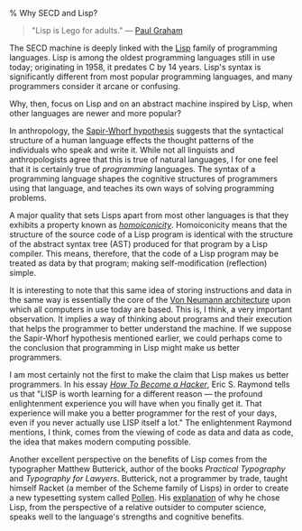 % Why SECD and Lisp? 

> "Lisp is Lego for adults."
> &mdash; [Paul Graham](https://twitter.com/paulg/status/588511912331055104)

The SECD machine is deeply linked with the [Lisp](http://en.wikipedia.org/wiki/Lisp_(programming_language)) family of programming languages. Lisp is among the oldest programming languages still in use today; originating in 1958, it predates C by 14 years. Lisp's syntax is significantly different from most popular programming languages, and many programmers consider it arcane or confusing. 

Why, then, focus on Lisp and on an abstract machine inspired by Lisp, when other languages are newer and more popular?

In anthropology, the [Sapir-Whorf hypothesis](http://en.wikipedia.org/wiki/Linguistic_relativity) suggests that the syntactical structure of a human language effects the thought patterns of the individuals who speak and write it. While not all linguists and anthropologists agree that this is true of natural languages, I for one feel that it is certainly true of _programming_ languages. The syntax of a programming language shapes the cognitive structures of programmers using that language, and teaches its own ways of solving programming problems.

<span id="homoiconicity">A major quality that sets Lisps apart from most other languages is that they exhibits a property known as _[homoiconicity](http://en.wikipedia.org/wiki/Homoiconicity)_.</span> Homoiconicity means that the structure of the source code of a Lisp program is identical with the structure of the abstract syntax tree (AST) produced for that program by a Lisp compiler. This means, therefore, that the code of a Lisp program may be treated as data by that program; making self-modification (reflection) simple. 

It is interesting to note that this same idea of storing instructions and data in the same way is essentially the core of the [Von Neumann architecture](http://en.wikipedia.org/wiki/Von_Neumann_architecture) upon which all computers in use today are based. This is, I think, a very important observation. It implies a way of thinking about programs and their execution that helps the programmer to better understand the machine. If we suppose the Sapir-Whorf hypothesis mentioned earlier, we could perhaps come to the conclusion that programming in Lisp might make us better programmers.

I am most certainly not the first to make the claim that Lisp makes us better programmers. In his essay [_How To Become a Hacker_](http://www.catb.org/esr/faqs/hacker-howto.html), Eric S. Raymond tells us that "LISP is worth learning for a different reason — the profound enlightenment experience you will have when you finally get it. That experience will make you a better programmer for the rest of your days, even if you never actually use LISP itself a lot." The enlightenment Raymond mentions, I think, comes from the viewing of code as data and data as code, the idea that makes modern computing possible.

Another excellent perspective on the benefits of Lisp comes from the typographer Matthew Butterick, author of the books _Practical Typography_ and _Typography for Lawyers_. Butterick, not a programmer by trade, taught himself Racket (a member of the Scheme family of Lisps) in order to create a new typesetting system called [Pollen](http://pollenpub.com). His [explanation](http://practicaltypography.com/why-racket-why-lisp.html) of why he chose Lisp, from the perspective of a relative outsider to computer science, speaks well to the language's strengths and cognitive benefits.